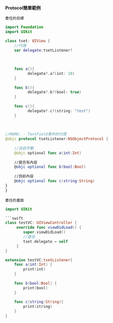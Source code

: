 **Protocol簡單範例**  


`委任的目標`
```swift
import Foundation
import UIKit

class tset: UIView {
    //代理
    var delegate:tsetListener?
    
    
    
    func a(){
          delegate?.a?(int: 10)
    }
    
    func b(){
          delegate?.b?(bool: true)
    }
      
    func c(){
          delegate?.c?(string: "test")
    }
    
    
    
//MARK: - TextField事件的代理
@objc protocol tsetListener:NSObjectProtocol {
    
    //目前字數
    @objc optional func a(int:Int)
    
    //是否有內容
    @objc optional func b(bool:Bool)
    
    //目前內容
    @objc optional func c(string:String)
}
}
```


`委任的畫面`
```swift
import UIKit

```swift
class testVC: UIViewController {
     override func viewDidLoad() {
        super.viewDidLoad()
        //委任
        tset.delegate = self
     }
}

extension testVC:tsetListener{
    func a(int:Int) {
        print(int)
    }
    
    func b(bool:Bool) {
        print(bool)
    }
    
    func c(string:String){
        print(string)
    }
}

```
